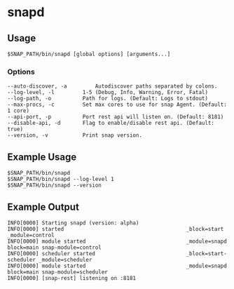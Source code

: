 <!--
http://www.apache.org/licenses/LICENSE-2.0.txt


Copyright 2015 Intel Corporation

Licensed under the Apache License, Version 2.0 (the "License");
you may not use this file except in compliance with the License.
You may obtain a copy of the License at

    http://www.apache.org/licenses/LICENSE-2.0

Unless required by applicable law or agreed to in writing, software
distributed under the License is distributed on an "AS IS" BASIS,
WITHOUT WARRANTIES OR CONDITIONS OF ANY KIND, either express or implied.
See the License for the specific language governing permissions and
limitations under the License.
-->

# snapd

## Usage
```
$SNAP_PATH/bin/snapd [global options] [arguments...]
```

### Options
```
--auto-discover, -a 		Autodiscover paths separated by colons.
--log-level, -l			1-5 (Debug, Info, Warning, Error, Fatal)
--log-path, -o			Path for logs. (Default: Logs to stdout)
--max-procs, -c			Set max cores to use for snap Agent. (Default: 1 core)
--api-port, -p			Port rest api will listen on. (Default: 8181)
--disable-api, -d		Flag to enable/disable rest api. (Default: true)
--version, -v			Print snap version.
```

## Example Usage
```
$SNAP_PATH/bin/snapd
$SNAP_PATH/bin/snapd --log-level 1
$SNAP_PATH/bin/snapd --version
```

## Example Output
```
INFO[0000] Starting snapd (version: alpha)
INFO[0000] started                                       _block=start _module=control
INFO[0000] module started                                _module=snapd block=main snap-module=control
INFO[0000] scheduler started                             _block=start-scheduler _module=scheduler
INFO[0000] module started                                _module=snapd block=main snap-module=scheduler
INFO[0000] [snap-rest] listening on :8181
```
